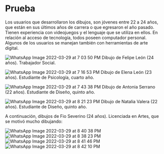 # Prueba

Los usuarios que desarrollaron los dibujos, son jóvenes entre 22 a 24 años, que están en sus últimos años de carrera o que egresaron el año pasado. Tienen experiencia con videojuegos y el lenguaje que se utiliza en ellos. En relación al acceso de tecnología, todos poseen computador personal. Algunos de los usuarios se manejan también con herramientas de arte digital. 

![WhatsApp Image 2022-03-29 at 7 03 50 PM](https://user-images.githubusercontent.com/75257344/160851120-e1e1fe92-e26c-4d79-8847-3dd773856fc1.jpeg)
Dibujo de Felipe León (24 años). Trabajador Social. 

![WhatsApp Image 2022-03-29 at 7 16 53 PM](https://user-images.githubusercontent.com/75257344/160851196-28dce527-ca25-4c76-b191-070b6fcce197.jpeg)
Dibujo de Elena León (23 años). Estudiante de Psicología, cuarto año. 

![WhatsApp Image 2022-03-29 at 7 43 38 PM](https://user-images.githubusercontent.com/75257344/160851855-6151bd7a-81f8-4e29-ad1b-bf4f6d29fcea.jpeg)
Dibujo de Antonia Serrano (22 años). Estudiante de Diseño, quinto año. 

![WhatsApp Image 2022-03-29 at 8 21 23 PM](https://user-images.githubusercontent.com/75257344/160852087-178eed48-b029-44ba-946c-8db3e1f028e2.jpeg)
Dibujo de Natalia Valera (22 años). Estudiante de Diseño, quinto año. 

A continuación, dibujos de Fio Severino (24 años). Licenciada en Artes, que se motivó mucho dibujando:

![WhatsApp Image 2022-03-29 at 8 40 38 PM](https://user-images.githubusercontent.com/75257344/160853950-8a78f2f3-0083-4b77-a491-2816a1ee85c2.jpg)
![WhatsApp Image 2022-03-29 at 8 38 23 PM](https://user-images.githubusercontent.com/75257344/160853958-72fda51d-931c-484c-a7c8-3bae73bf0c0d.jpg)
![WhatsApp Image 2022-03-29 at 8 41 46 PM](https://user-images.githubusercontent.com/75257344/160853972-b1dd2e0e-149d-4390-a14b-b429e36199a0.jpg)
![WhatsApp Image 2022-03-29 at 8 42 10 PM](https://user-images.githubusercontent.com/75257344/160853984-3866d50e-8cac-469c-8cf9-fee5792ab2cd.jpg)
